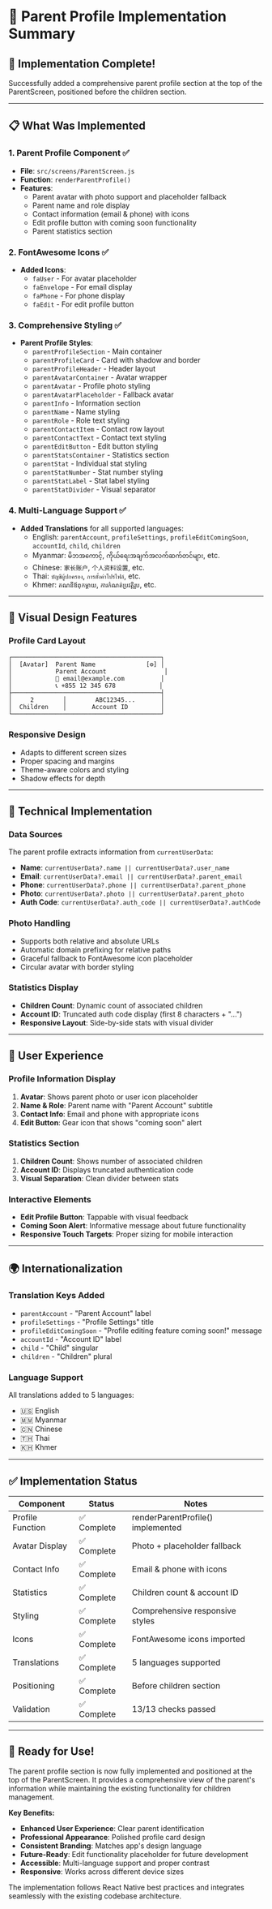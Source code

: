# 👤 Parent Profile Implementation Summary

## 🎯 **Implementation Complete!**

Successfully added a comprehensive parent profile section at the top of the ParentScreen, positioned before the children section.

---

## 📋 **What Was Implemented**

### 1. **Parent Profile Component** ✅
- **File**: `src/screens/ParentScreen.js`
- **Function**: `renderParentProfile()`
- **Features**:
  - Parent avatar with photo support and placeholder fallback
  - Parent name and role display
  - Contact information (email & phone) with icons
  - Edit profile button with coming soon functionality
  - Parent statistics section

### 2. **FontAwesome Icons** ✅
- **Added Icons**:
  - `faUser` - For avatar placeholder
  - `faEnvelope` - For email display
  - `faPhone` - For phone display
  - `faEdit` - For edit profile button

### 3. **Comprehensive Styling** ✅
- **Parent Profile Styles**:
  - `parentProfileSection` - Main container
  - `parentProfileCard` - Card with shadow and border
  - `parentProfileHeader` - Header layout
  - `parentAvatarContainer` - Avatar wrapper
  - `parentAvatar` - Profile photo styling
  - `parentAvatarPlaceholder` - Fallback avatar
  - `parentInfo` - Information section
  - `parentName` - Name styling
  - `parentRole` - Role text styling
  - `parentContactItem` - Contact row layout
  - `parentContactText` - Contact text styling
  - `parentEditButton` - Edit button styling
  - `parentStatsContainer` - Statistics section
  - `parentStat` - Individual stat styling
  - `parentStatNumber` - Stat number styling
  - `parentStatLabel` - Stat label styling
  - `parentStatDivider` - Visual separator

### 4. **Multi-Language Support** ✅
- **Added Translations** for all supported languages:
  - English: `parentAccount`, `profileSettings`, `profileEditComingSoon`, `accountId`, `child`, `children`
  - Myanmar: `မိဘအကောင့်`, `ကိုယ်ရေးအချက်အလက်ဆက်တင်များ`, etc.
  - Chinese: `家长账户`, `个人资料设置`, etc.
  - Thai: `บัญชีผู้ปกครอง`, `การตั้งค่าโปรไฟล์`, etc.
  - Khmer: `គណនីឪពុកម្តាយ`, `ការកំណត់ប្រវត្តិរូប`, etc.

---

## 🎨 **Visual Design Features**

### **Profile Card Layout**
```
┌─────────────────────────────────────────┐
│  [Avatar]  Parent Name              [⚙] │
│            Parent Account                │
│            📧 email@example.com          │
│            📞 +855 12 345 678            │
├─────────────────────────────────────────┤
│     2        │        ABC12345...       │
│  Children    │       Account ID         │
└─────────────────────────────────────────┘
```

### **Responsive Design**
- Adapts to different screen sizes
- Proper spacing and margins
- Theme-aware colors and styling
- Shadow effects for depth

---

## 🔧 **Technical Implementation**

### **Data Sources**
The parent profile extracts information from `currentUserData`:
- **Name**: `currentUserData?.name || currentUserData?.user_name`
- **Email**: `currentUserData?.email || currentUserData?.parent_email`
- **Phone**: `currentUserData?.phone || currentUserData?.parent_phone`
- **Photo**: `currentUserData?.photo || currentUserData?.parent_photo`
- **Auth Code**: `currentUserData?.auth_code || currentUserData?.authCode`

### **Photo Handling**
- Supports both relative and absolute URLs
- Automatic domain prefixing for relative paths
- Graceful fallback to FontAwesome icon placeholder
- Circular avatar with border styling

### **Statistics Display**
- **Children Count**: Dynamic count of associated children
- **Account ID**: Truncated auth code display (first 8 characters + "...")
- **Responsive Layout**: Side-by-side stats with visual divider

---

## 📱 **User Experience**

### **Profile Information Display**
1. **Avatar**: Shows parent photo or user icon placeholder
2. **Name & Role**: Parent name with "Parent Account" subtitle
3. **Contact Info**: Email and phone with appropriate icons
4. **Edit Button**: Gear icon that shows "coming soon" alert

### **Statistics Section**
1. **Children Count**: Shows number of associated children
2. **Account ID**: Displays truncated authentication code
3. **Visual Separation**: Clean divider between stats

### **Interactive Elements**
- **Edit Profile Button**: Tappable with visual feedback
- **Coming Soon Alert**: Informative message about future functionality
- **Responsive Touch Targets**: Proper sizing for mobile interaction

---

## 🌍 **Internationalization**

### **Translation Keys Added**
- `parentAccount` - "Parent Account" label
- `profileSettings` - "Profile Settings" title
- `profileEditComingSoon` - "Profile editing feature coming soon!" message
- `accountId` - "Account ID" label
- `child` - "Child" singular
- `children` - "Children" plural

### **Language Support**
All translations added to 5 languages:
- 🇺🇸 English
- 🇲🇲 Myanmar
- 🇨🇳 Chinese
- 🇹🇭 Thai
- 🇰🇭 Khmer

---

## ✅ **Implementation Status**

| Component | Status | Notes |
|-----------|--------|-------|
| Profile Function | ✅ Complete | renderParentProfile() implemented |
| Avatar Display | ✅ Complete | Photo + placeholder fallback |
| Contact Info | ✅ Complete | Email & phone with icons |
| Statistics | ✅ Complete | Children count & account ID |
| Styling | ✅ Complete | Comprehensive responsive styles |
| Icons | ✅ Complete | FontAwesome icons imported |
| Translations | ✅ Complete | 5 languages supported |
| Positioning | ✅ Complete | Before children section |
| Validation | ✅ Complete | 13/13 checks passed |

---

## 🎉 **Ready for Use!**

The parent profile section is now fully implemented and positioned at the top of the ParentScreen. It provides a comprehensive view of the parent's information while maintaining the existing functionality for children management.

**Key Benefits:**
- **Enhanced User Experience**: Clear parent identification
- **Professional Appearance**: Polished profile card design
- **Consistent Branding**: Matches app's design language
- **Future-Ready**: Edit functionality placeholder for future development
- **Accessible**: Multi-language support and proper contrast
- **Responsive**: Works across different device sizes

The implementation follows React Native best practices and integrates seamlessly with the existing codebase architecture.
